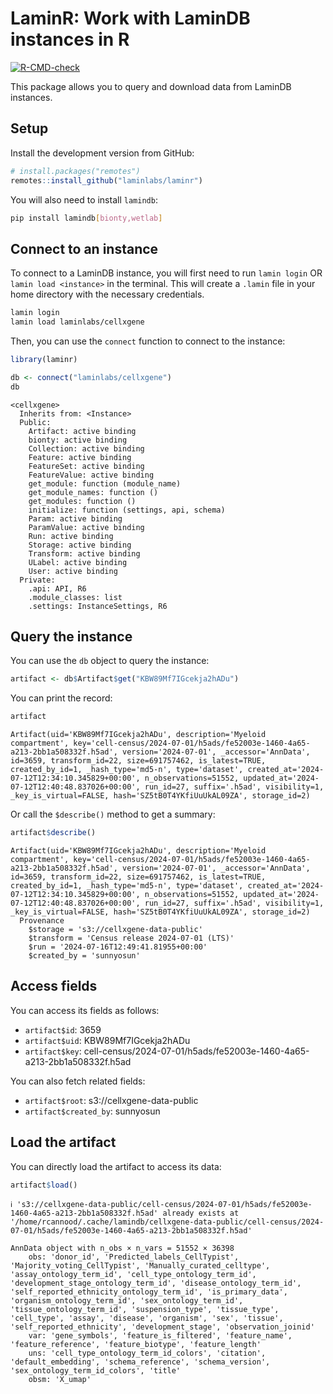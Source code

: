 # LaminR: Work with LaminDB instances in R


<!-- 
DO NOT edit the README.md directly.
&#10;Instead, edit the README.qmd file and render it using `quarto render README.qmd`. 
-->
<!-- badges: start -->

[![R-CMD-check](https://github.com/laminlabs/laminr/actions/workflows/R-CMD-check.yaml/badge.svg)](https://github.com/laminlabs/laminr/actions/workflows/R-CMD-check.yaml)
<!-- badges: end -->

This package allows you to query and download data from LaminDB
instances.

## Setup

Install the development version from GitHub:

``` r
# install.packages("remotes")
remotes::install_github("laminlabs/laminr")
```

You will also need to install `lamindb`:

``` bash
pip install lamindb[bionty,wetlab]
```

## Connect to an instance

To connect to a LaminDB instance, you will first need to run
`lamin login` OR `lamin load <instance>` in the terminal. This will
create a `.lamin` file in your home directory with the necessary
credentials.

``` bash
lamin login
lamin load laminlabs/cellxgene
```

Then, you can use the `connect` function to connect to the instance:

``` r
library(laminr)

db <- connect("laminlabs/cellxgene")
db
```

    <cellxgene>
      Inherits from: <Instance>
      Public:
        Artifact: active binding
        bionty: active binding
        Collection: active binding
        Feature: active binding
        FeatureSet: active binding
        FeatureValue: active binding
        get_module: function (module_name) 
        get_module_names: function () 
        get_modules: function () 
        initialize: function (settings, api, schema) 
        Param: active binding
        ParamValue: active binding
        Run: active binding
        Storage: active binding
        Transform: active binding
        ULabel: active binding
        User: active binding
      Private:
        .api: API, R6
        .module_classes: list
        .settings: InstanceSettings, R6

## Query the instance

You can use the `db` object to query the instance:

``` r
artifact <- db$Artifact$get("KBW89Mf7IGcekja2hADu")
```

You can print the record:

``` r
artifact
```

    Artifact(uid='KBW89Mf7IGcekja2hADu', description='Myeloid compartment', key='cell-census/2024-07-01/h5ads/fe52003e-1460-4a65-a213-2bb1a508332f.h5ad', version='2024-07-01', _accessor='AnnData', id=3659, transform_id=22, size=691757462, is_latest=TRUE, created_by_id=1, _hash_type='md5-n', type='dataset', created_at='2024-07-12T12:34:10.345829+00:00', n_observations=51552, updated_at='2024-07-12T12:40:48.837026+00:00', run_id=27, suffix='.h5ad', visibility=1, _key_is_virtual=FALSE, hash='SZ5tB0T4YKfiUuUkAL09ZA', storage_id=2)

Or call the `$describe()` method to get a summary:

``` r
artifact$describe()
```

    Artifact(uid='KBW89Mf7IGcekja2hADu', description='Myeloid compartment', key='cell-census/2024-07-01/h5ads/fe52003e-1460-4a65-a213-2bb1a508332f.h5ad', version='2024-07-01', _accessor='AnnData', id=3659, transform_id=22, size=691757462, is_latest=TRUE, created_by_id=1, _hash_type='md5-n', type='dataset', created_at='2024-07-12T12:34:10.345829+00:00', n_observations=51552, updated_at='2024-07-12T12:40:48.837026+00:00', run_id=27, suffix='.h5ad', visibility=1, _key_is_virtual=FALSE, hash='SZ5tB0T4YKfiUuUkAL09ZA', storage_id=2)
      Provenance
        $storage = 's3://cellxgene-data-public'
        $transform = 'Census release 2024-07-01 (LTS)'
        $run = '2024-07-16T12:49:41.81955+00:00'
        $created_by = 'sunnyosun'

## Access fields

You can access its fields as follows:

- `artifact$id`: 3659
- `artifact$uid`: KBW89Mf7IGcekja2hADu
- `artifact$key`:
  cell-census/2024-07-01/h5ads/fe52003e-1460-4a65-a213-2bb1a508332f.h5ad

You can also fetch related fields:

- `artifact$root`: s3://cellxgene-data-public
- `artifact$created_by`: sunnyosun

## Load the artifact

You can directly load the artifact to access its data:

``` r
artifact$load()
```

    ℹ 's3://cellxgene-data-public/cell-census/2024-07-01/h5ads/fe52003e-1460-4a65-a213-2bb1a508332f.h5ad' already exists at '/home/rcannood/.cache/lamindb/cellxgene-data-public/cell-census/2024-07-01/h5ads/fe52003e-1460-4a65-a213-2bb1a508332f.h5ad'

    AnnData object with n_obs × n_vars = 51552 × 36398
        obs: 'donor_id', 'Predicted_labels_CellTypist', 'Majority_voting_CellTypist', 'Manually_curated_celltype', 'assay_ontology_term_id', 'cell_type_ontology_term_id', 'development_stage_ontology_term_id', 'disease_ontology_term_id', 'self_reported_ethnicity_ontology_term_id', 'is_primary_data', 'organism_ontology_term_id', 'sex_ontology_term_id', 'tissue_ontology_term_id', 'suspension_type', 'tissue_type', 'cell_type', 'assay', 'disease', 'organism', 'sex', 'tissue', 'self_reported_ethnicity', 'development_stage', 'observation_joinid'
        var: 'gene_symbols', 'feature_is_filtered', 'feature_name', 'feature_reference', 'feature_biotype', 'feature_length'
        uns: 'cell_type_ontology_term_id_colors', 'citation', 'default_embedding', 'schema_reference', 'schema_version', 'sex_ontology_term_id_colors', 'title'
        obsm: 'X_umap'
